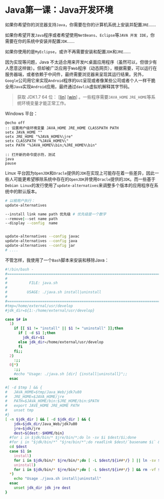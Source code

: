 <link href="../../../css/style.css" rel="stylesheet" type="text/css" />


# Java第一课：Java开发环境
如果你希望你的浏览器支持`Java`，你需要在你的计算机系统上安装并配置`JRE`……

如果你希望开发`Java`程序或者希望使用`NetBeans`、`Eclipse`等`JAVA 开发 IDE`，你需要在你的系统中安装并配置`JDK`……

如果你使用的是`MyEclipse`，或许不再需要安装和配置`JDK`和`JRE`……


因为实现等问题，Java 不太适合用来开发`PC`桌面应用程序（虽然可以，但很少有人愿意这样做）。但却被广泛应用于`Web`程序（动态网页），根据需要，可以运行在服务器端，或者依赖于中间件，最终需要浏览器来呈现其运行结果。另外，`Google`公司用它来实现`Android`程序的`GUI`呈现或者像某些公司或者个人一样干脆全用`Java`实现`Android`应用，最终通过`davlik`虚拟机解释其字节码。


> 获取 JDK1.7 64 位： [[lin](http://download.oracle.com/otn/java/jdk/7u80-b15/jdk-7u80-linux-x64.tar.gz)] [[win](http://download.oracle.com/otn/java/jdk/7u80-b15/jdk-7u80-windows-x64.exe)] 。一些程序需要`JAVA_HOME` `JRE_HOME`等系统环境变量才能正常工作。

Windows 平台：


```Batch
@echo off
:: 设置用户级环境变量 JAVA_HOME JRE_HOME CLASSPATH PATH
setx JAVA_HOME ""
setx JRE_HOME "%JAVA_HOME%\jre"
setx CLASSPATH "%JAVA_HOME%\"
setx PATH "%JAVA_HOME%\bin;%JRE_HOME%\bin" 

:: 打开新的命令提示符，测试
java 
pause
```

Linux 平台因为`OpenJDK`和`Oracle`提供的`JDK`在实现上可能存在着一些差异，因此一些人可能更希望移除系统中存在的`OpenJDK`并使用`Oracle`提供的`JDK`。而一些基于`Debian Linux`的发行使用了`update-alternatives`来调整多个版本的应用程序在系统中的默认版本。

```Bash
# 以根用户执行：
update-alternatives 

--install link name path 优先级 # 优先级是一个数字
--remove|--set name path 
--display --config  name


update-alternatives --config javac
update-alternatives --config java
update-alternatives --config jar
# ....
```

不管怎样，我使用了一个`Bash`脚本来安装和移除Java：

```Bash
#!/bin/bash - 
#===============================================================================
#
#          FILE: java.sh
# 
#         USAGE: ./java.sh install|uninstall
# 
#===============================================================================
#tmp=/home/external/usr/develop
#jdk_dir=${1:-/home/external/usr/develop}

case $# in
  1)
    if [[ $1 != "install" || $1 != "uninstall" ]];then
      if [ -d $1 ];then 
        jdk_dir=$1
      else jdk_dir=/home/external/usr/develop
      fi
    fi;;
  2)
    :;;
  0|*)
    :;;
    #echo "Usage: ./java.sh [dir] {install|uninstall}";;
  esac

#[ -d $tmp ] && {
#	JAVA_HOME=$tmp/Java_Web/jdk7u80
#	JRE_HOME=$JAVA_HOME/jre
#	PATH=$JAVA_HOME/bin:$JRE_HOME/bin:$PATH
#	export JAVE_HOME JRE_HOME PATH
#	unset tmp
#}
[ -n $jdk_dir ] && [ -d $jdk_dir ] && {
	jdk=$jdk_dir/Java_Web/jdk7u80
	jre=$jdk/jre
	dest=${dest:-$HOME/bin}
  #for i in $jdk/bin/* $jre/bin/*;do ln -sv $i $dest/$i;done
  #for i in "$jdk/bin/*" "$jre/bin/*";do readlink $dest/`basename $i` &>/dev/null || ln -sv $i $dest/;done;
  cd $dest
  case $1 in
    install)
	for i in $jdk/bin/* $jre/bin/*;do [ -L $dest/${i##*/} ] || ln -sv $i ;done;;
    uninstall)
	for i in $jdk/bin/* $jre/bin/*;do [ -L $dest/${i##*/} ] && rm -vf $dest/${i##*/};done;;
  *)
    echo "Usage ./java.sh install|uninstall"
  esac
	unset jdk_dir jdk jre dest 
}
```

